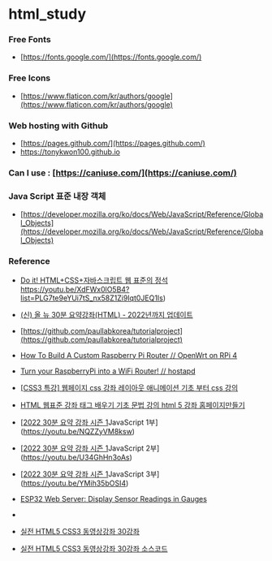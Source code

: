 # html_study


### Free Fonts
* [https://fonts.google.com/](https://fonts.google.com/)

### Free Icons
* [https://www.flaticon.com/kr/authors/google](https://www.flaticon.com/kr/authors/google)

### Web hosting with Github
* [https://pages.github.com/](https://pages.github.com/)
* https://tonykwon100.github.io

### Can I use : [https://caniuse.com/](https://caniuse.com/)

### Java Script 표준 내장 객체
* [https://developer.mozilla.org/ko/docs/Web/JavaScript/Reference/Global_Objects](https://developer.mozilla.org/ko/docs/Web/JavaScript/Reference/Global_Objects)

### Reference
* [Do it! HTML+CSS+자바스크립트 웹 표준의 정석]()https://youtu.be/XdFWx0lO5B4?list=PLG7te9eYUi7tS_nx58Z1Zi9Iqt0JEQ1Is)
* [(신) 올 뉴 30분 요약강좌(HTML) - 2022년까지 업데이트](https://youtu.be/PQymWXKehlk?list=PLkfUwwo13dlUhRuBra9j6YCypYRdifd2O)
* [https://github.com/paullabkorea/tutorialproject](https://github.com/paullabkorea/tutorialproject)
* [How To Build A Custom Raspberry Pi Router // OpenWrt on RPi 4](https://youtu.be/_pBf2hGqXL8)
* [Turn your RaspberryPi into a WiFi Router! // hostapd](https://youtu.be/laeOmNDE-Ac)
* [[CSS3 특강] 웹페이지 css 강좌 레이아웃 애니메이션 기초 부터 css 강의](https://youtu.be/agaWBLNu6h0)
* [HTML 웹표준 강좌 태그 배우기 기초 문법 강의 html 5 강좌 홈페이지만들기](https://youtu.be/EtLbvFbvI3A)
* [[2022 30분 요약 강좌 시즌 1](리뉴얼)JavaScript 1부](https://youtu.be/NQZZyVM8ksw)
* [[2022 30분 요약 강좌 시즌 1](리뉴얼)JavaScript 2부](https://youtu.be/U34GhHn3oAs)
* [[2022 30분 요약 강좌 시즌 1](리뉴얼)JavaScript 3부](https://youtu.be/YMih35bOSI4)

* [ESP32 Web Server: Display Sensor Readings in Gauges](https://randomnerdtutorials.com/esp32-web-server-gauges/)
* 
* [실전 HTML5 CSS3 동영상강좌 30강좌](https://youtu.be/fVnuQAjmcks?list=PLOJ3X9PwqLzsba6W-e6LjFqpXOBquCU7W)
* [실전 HTML5 CSS3 동영상강좌 30강좌 소스코드](https://github.com/funnycom/html5-css3)
